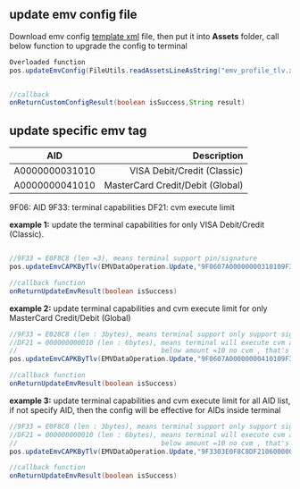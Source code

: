 ## update emv config file

Download emv config [template xml](https://gitlab.com/dspread/FAQs_Document/-/blob/master/tools/emv_profile_tlv.xml) file, then put it into **Assets** folder, call below function to upgrade the config to terminal

``` java
Overloaded function
pos.updateEmvConfig(FileUtils.readAssetsLineAsString("emv_profile_tlv.xml", MainActivity.this));


//callback
onReturnCustomConfigResult(boolean isSuccess,String result)

```


## update specific emv tag
|   AID           |              Description           |  
|      :--:       |            ---:                    |
|A0000000031010   |   VISA Debit/Credit (Classic)      | 
|A0000000041010   |   MasterCard Credit/Debit (Global) |

9F06: AID   9F33: terminal capabilities  DF21: cvm execute limit

**example 1:**
update the terminal capabilities for only VISA Debit/Credit (Classic). 

``` java

//9F33 = E0F8C8 (len =3), means terminal support pin/signature 
pos.updateEmvCAPKByTlv(EMVDataOperation.Update,"9F0607A00000000310109F3303E0F8C8");

//callback function
onReturnUpdateEmvResult(boolean isSuccess)

```
**example 2:**
update terminal capabilities and cvm execute limit for only MasterCard Credit/Debit (Global)
``` java
//9F33 = E028C8 (len : 3bytes), means terminal support only support signature, disable pin
//DF21 = 000000000010 (len : 6bytes), means terminal will execute cvm above amount = 10
//                                    below amount =10 no cvm , that's is no pin, no signature 
pos.updateEmvCAPKByTlv(EMVDataOperation.Update,"9F0607A00000000410109F3303E028C8DF2106000000000010");

//callback function
onReturnUpdateEmvResult(boolean isSuccess)

```
**example 3:**
update terminal capabilities and cvm execute limit for all AID list, if not specify AID, then the config will be effective for AIDs inside terminal
``` java
//9F33 = E0F8C8 (len : 3bytes), means terminal support only support signature, disable pin
//DF21 = 000000000010 (len : 6bytes), means terminal will execute cvm above amount = 10
//                                    below amount =10 no cvm , that's is no pin, no signature 
pos.updateEmvCAPKByTlv(EMVDataOperation.Update,"9F3303E0F8C8DF2106000000000010");

//callback function
onReturnUpdateEmvResult(boolean isSuccess)

```

